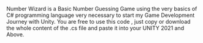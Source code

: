 Number Wizard is a Basic Number Guessing Game using the very basics of C# programming language very necessary to start my Game Development Journey with Unity.
You are free to use this code , just copy or download the whole content of the .cs file and paste it into your UNITY 2021 and Above.

